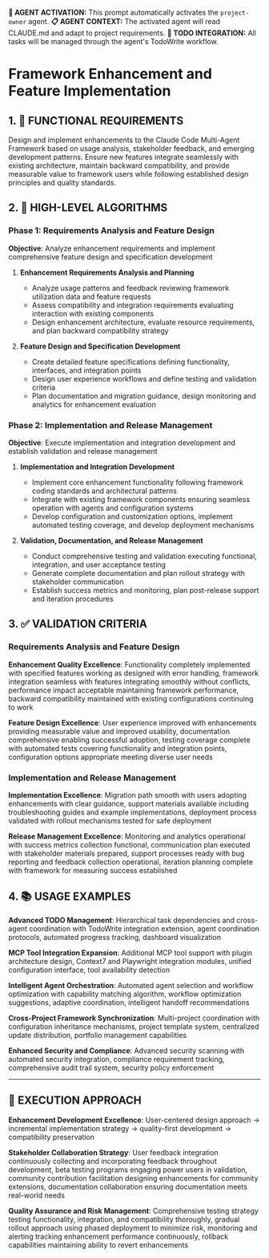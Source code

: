 **🤖 AGENT ACTIVATION:** This prompt automatically activates the `project-owner` agent.
**📋 AGENT CONTEXT:** The activated agent will read CLAUDE.md and adapt to project requirements.
**🔄 TODO INTEGRATION:** All tasks will be managed through the agent's TodoWrite workflow.

# Framework Enhancement and Feature Implementation

## 1. 🎯 FUNCTIONAL REQUIREMENTS

Design and implement enhancements to the Claude Code Multi-Agent Framework based on usage analysis, stakeholder feedback, and emerging development patterns. Ensure new features integrate seamlessly with existing architecture, maintain backward compatibility, and provide measurable value to framework users while following established design principles and quality standards.

## 2. 🔄 HIGH-LEVEL ALGORITHMS

### Phase 1: Requirements Analysis and Feature Design
**Objective**: Analyze enhancement requirements and implement comprehensive feature design and specification development

1. **Enhancement Requirements Analysis and Planning**
   - Analyze usage patterns and feedback reviewing framework utilization data and feature requests
   - Assess compatibility and integration requirements evaluating interaction with existing components
   - Design enhancement architecture, evaluate resource requirements, and plan backward compatibility strategy

2. **Feature Design and Specification Development**
   - Create detailed feature specifications defining functionality, interfaces, and integration points
   - Design user experience workflows and define testing and validation criteria
   - Plan documentation and migration guidance, design monitoring and analytics for enhancement evaluation

### Phase 2: Implementation and Release Management
**Objective**: Execute implementation and integration development and establish validation and release management

1. **Implementation and Integration Development**
   - Implement core enhancement functionality following framework coding standards and architectural patterns
   - Integrate with existing framework components ensuring seamless operation with agents and configuration systems
   - Develop configuration and customization options, implement automated testing coverage, and develop deployment mechanisms

2. **Validation, Documentation, and Release Management**
   - Conduct comprehensive testing and validation executing functional, integration, and user acceptance testing
   - Generate complete documentation and plan rollout strategy with stakeholder communication
   - Establish success metrics and monitoring, plan post-release support and iteration procedures

## 3. ✅ VALIDATION CRITERIA

### Requirements Analysis and Feature Design
**Enhancement Quality Excellence**: Functionality completely implemented with specified features working as designed with error handling, framework integration seamless with features integrating smoothly without conflicts, performance impact acceptable maintaining framework performance, backward compatibility maintained with existing configurations continuing to work

**Feature Design Excellence**: User experience improved with enhancements providing measurable value and improved usability, documentation comprehensive enabling successful adoption, testing coverage complete with automated tests covering functionality and integration points, configuration options appropriate meeting diverse user needs

### Implementation and Release Management
**Implementation Excellence**: Migration path smooth with users adopting enhancements with clear guidance, support materials available including troubleshooting guides and example implementations, deployment process validated with rollout mechanisms tested for safe deployment

**Release Management Excellence**: Monitoring and analytics operational with success metrics collection functional, communication plan executed with stakeholder materials prepared, support processes ready with bug reporting and feedback collection operational, iteration planning complete with framework for measuring success established

## 4. 📚 USAGE EXAMPLES

**Advanced TODO Management**: Hierarchical task dependencies and cross-agent coordination with TodoWrite integration extension, agent coordination protocols, automated progress tracking, dashboard visualization

**MCP Tool Integration Expansion**: Additional MCP tool support with plugin architecture design, Context7 and Playwright integration modules, unified configuration interface, tool availability detection

**Intelligent Agent Orchestration**: Automated agent selection and workflow optimization with capability matching algorithm, workflow optimization suggestions, adaptive coordination, intelligent handoff recommendations

**Cross-Project Framework Synchronization**: Multi-project coordination with configuration inheritance mechanisms, project template system, centralized update distribution, portfolio management capabilities

**Enhanced Security and Compliance**: Advanced security scanning with automated security integration, compliance requirement tracking, comprehensive audit trail system, security policy enforcement

---

## 🎯 EXECUTION APPROACH

**Enhancement Development Excellence**: User-centered design approach → incremental implementation strategy → quality-first development → compatibility preservation

**Stakeholder Collaboration Strategy**: User feedback integration continuously collecting and incorporating feedback throughout development, beta testing programs engaging power users in validation, community contribution facilitation designing enhancements for community extensions, documentation collaboration ensuring documentation meets real-world needs

**Quality Assurance and Risk Management**: Comprehensive testing strategy testing functionality, integration, and compatibility thoroughly, gradual rollout approach using phased deployment to minimize risk, monitoring and alerting tracking enhancement performance continuously, rollback capabilities maintaining ability to revert enhancements